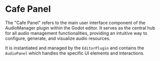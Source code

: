 # Cafe Panel

The "Cafe Panel" refers to the main user interface component of the AudioManager plugin within the Godot editor. It serves as the central hub for all audio management functionalities, providing an intuitive way to configure, generate, and visualize audio resources.

It is instantiated and managed by the `EditorPlugin` and contains the `AudioPanel` which handles the specific UI elements and interactions.